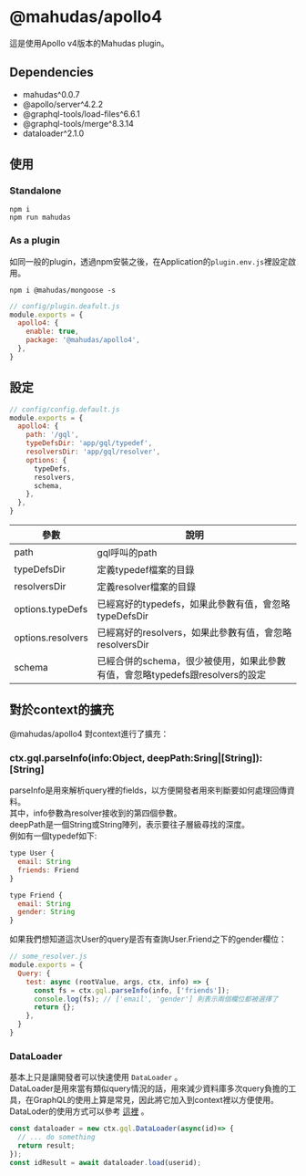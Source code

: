 # @mahudas/apollo4
這是使用Apollo v4版本的Mahudas plugin。

## Dependencies
+ mahudas^0.0.7
+ @apollo/server^4.2.2
+ @graphql-tools/load-files^6.6.1
+ @graphql-tools/merge^8.3.14
+ dataloader^2.1.0

## 使用
### Standalone
```console
npm i
npm run mahudas
```

### As a plugin
如同一般的plugin，透過npm安裝之後，在Application的`plugin.env.js`裡設定啟用。  
```console
npm i @mahudas/mongoose -s
```
```js
// config/plugin.deafult.js
module.exports = {
  apollo4: {
    enable: true,
    package: '@mahudas/apollo4',
  },
}
```

## 設定
```js
// config/config.default.js
module.exports = {
  apollo4: {
    path: '/gql',
    typeDefsDir: 'app/gql/typedef',
    resolversDir: 'app/gql/resolver',
    options: {
      typeDefs,
      resolvers,
      schema,
    },
  },
}
```
參數 | 說明
--- | ---
path | gql呼叫的path
typeDefsDir | 定義typedef檔案的目錄
resolversDir | 定義resolver檔案的目錄
options.typeDefs | 已經寫好的typedefs，如果此參數有值，會忽略typeDefsDir
options.resolvers | 已經寫好的resolvers，如果此參數有值，會忽略resolversDir
schema | 已經合併的schema，很少被使用，如果此參數有值，會忽略typedefs跟resolvers的設定

## 對於context的擴充
@mahudas/apollo4 對context進行了擴充：
### ctx.gql.parseInfo(info:Object, deepPath:Sring|[String]):[String]
parseInfo是用來解析query裡的fields，以方便開發者用來判斷要如何處理回傳資料。  
其中，info參數為resolver接收到的第四個參數。  
deepPath是一個String或String陣列，表示要往子層級尋找的深度。  
例如有一個typedef如下:
```js
type User {
  email: String
  friends: Friend
}

type Friend {
  email: String
  gender: String
}
```

如果我們想知道這次User的query是否有查詢User.Friend之下的gender欄位：
```js
// some_resolver.js
module.exports = {
  Query: {
    test: async (rootValue, args, ctx, info) => { 
      const fs = ctx.gql.parseInfo(info, ['friends']);
      console.log(fs); // ['email', 'gender'] 則表示兩個欄位都被選擇了
      return {};
    },
  }
}
```

### DataLoader
基本上只是讓開發者可以快速使用 `DataLoader` 。  
DataLoader是用來當有類似query情況的話，用來減少資料庫多次query負擔的工具，在GraphQL的使用上算是常見，因此將它加入到context裡以方便使用。  
DataLoder的使用方式可以參考 [這裡](https://github.com/graphql/dataloader) 。  
```js
const dataloader = new ctx.gql.DataLoader(async(id)=> {
  // ... do something
  return result;
});
const idResult = await dataloader.load(userid);
```
